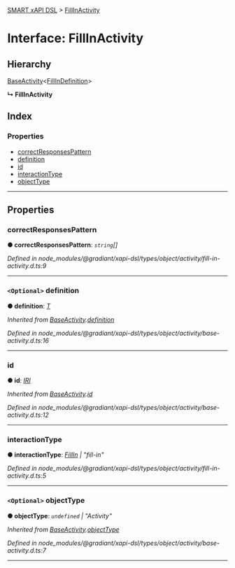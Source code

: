 [SMART xAPI DSL](../README.md) > [FillInActivity](../interfaces/fillinactivity.md)

# Interface: FillInActivity

## Hierarchy

 [BaseActivity](baseactivity.md)<[FillInDefinition](fillindefinition.md)>

**↳ FillInActivity**

## Index

### Properties

* [correctResponsesPattern](fillinactivity.md#correctresponsespattern)
* [definition](fillinactivity.md#definition)
* [id](fillinactivity.md#id)
* [interactionType](fillinactivity.md#interactiontype)
* [objectType](fillinactivity.md#objecttype)

---

## Properties

<a id="correctresponsespattern"></a>

###  correctResponsesPattern

**● correctResponsesPattern**: *`string`[]*

*Defined in node_modules/@gradiant/xapi-dsl/types/object/activity/fill-in-activity.d.ts:9*

___
<a id="definition"></a>

### `<Optional>` definition

**● definition**: *[T]()*

*Inherited from [BaseActivity](baseactivity.md).[definition](baseactivity.md#definition)*

*Defined in node_modules/@gradiant/xapi-dsl/types/object/activity/base-activity.d.ts:16*

___
<a id="id"></a>

###  id

**● id**: *[IRI](../#iri)*

*Inherited from [BaseActivity](baseactivity.md).[id](baseactivity.md#id)*

*Defined in node_modules/@gradiant/xapi-dsl/types/object/activity/base-activity.d.ts:12*

___
<a id="interactiontype"></a>

###  interactionType

**● interactionType**: *[FillIn](../enums/interactiontype.md#fillin) \| "fill-in"*

*Defined in node_modules/@gradiant/xapi-dsl/types/object/activity/fill-in-activity.d.ts:5*

___
<a id="objecttype"></a>

### `<Optional>` objectType

**● objectType**: *`undefined` \| "Activity"*

*Inherited from [BaseActivity](baseactivity.md).[objectType](baseactivity.md#objecttype)*

*Defined in node_modules/@gradiant/xapi-dsl/types/object/activity/base-activity.d.ts:7*

___

